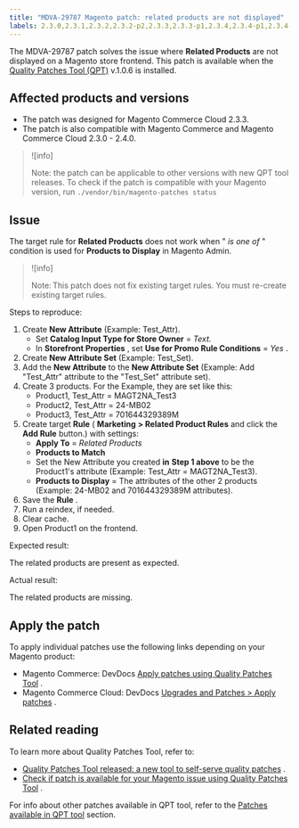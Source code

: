 ```yaml
---
title: "MDVA-29787 Magento patch: related products are not displayed"
labels: 2.3.0,2.3.1,2.3.2,2.3.2-p2,2.3.3,2.3.3-p1,2.3.4,2.3.4-p1,2.3.4-p2,2.3.5,2.3.5-p1,2.3.5-p2,2.3.6,2.4.0,2.4.0-p1,QPT 1.0.6,QPT patches,Magento Commerce,Magento Commerce Cloud,related products,support tools,target rule
---
```


The MDVA-29787 patch solves the issue where **Related Products** are not displayed on a Magento store frontend. This patch is available when the [Quality Patches Tool (QPT)](https://devdocs.magento.com/guides/v2.4/comp-mgr/patching.html#mqp) v.1.0.6 is installed.

## Affected products and versions

* The patch was designed for Magento Commerce Cloud 2.3.3.
* The patch is also compatible with Magento Commerce and Magento Commerce Cloud 2.3.0 - 2.4.0.

>![info]
>
>Note: the patch can be applicable to other versions with new QPT tool releases. To check if the patch is compatible with your Magento version, run `./vendor/bin/magento-patches
    status` 

## Issue

The target rule for **Related Products** does not work when " *is one of* " condition is used for **Products to Display** in Magento Admin.

>![info]
>
>Note: This patch does not fix existing target rules. You must re-create existing target rules.

 <span class="wysiwyg-underline">Steps to reproduce:</span> 

1. Create **New Attribute** (Example: Test\_Attr).
    * Set **Catalog Input Type for Store Owner** = *Text.* 
    * In **Storefront Properties** , set **Use for Promo Rule Conditions** = *Yes* .
1. Create **New Attribute Set** (Example: Test\_Set).
1. Add the **New Attribute** to the **New Attribute Set** (Example: Add "Test\_Attr" attribute to the "Test\_Set" attribute set).
1. Create 3 products. For the Example, they are set like this:
    * Product1, Test\_Attr = MAGT2NA\_Test3
    * Product2, Test\_Attr = 24-MB02
    * Product3, Test\_Attr = 701644329389M
1. Create target **Rule** ( **Marketing**   **> Related Product Rules** and click the **Add Rule** button.) with settings:
    * **Apply To** = *Related Products* 
    * **Products to Match** 
    * Set the New Attribute you created **in**   **Step 1 above** to be the Product1's attribute (Example: Test\_Attr = MAGT2NA\_Test3).
    * **Products to Display** = The attributes of the other 2 products (Example: 24-MB02 and 701644329389M attributes).
1. Save the **Rule** .
1. Run a reindex, if needed.
1. Clear cache.
1. Open Product1 on the frontend.

 <span class="wysiwyg-underline">Expected result:</span> 

The related products are present as expected.

 <span class="wysiwyg-underline">Actual result:</span> 

The related products are missing.

## Apply the patch

To apply individual patches use the following links depending on your Magento product:

* Magento Commerce: DevDocs [Apply patches using Quality Patches Tool](https://devdocs.magento.com/guides/v2.4/comp-mgr/patching/mqp.html) .
* Magento Commerce Cloud: DevDocs [Upgrades and Patches > Apply patches](https://devdocs.magento.com/cloud/project/project-patch.html) .

## Related reading

To learn more about Quality Patches Tool, refer to:

* [Quality Patches Tool released: a new tool to self-serve quality patches](https://support.magento.com/hc/en-us/articles/360047139492) .
* [Check if patch is available for your Magento issue using Quality Patches Tool](https://support.magento.com/hc/en-us/articles/360047125252) .

For info about other patches available in QPT tool, refer to the [Patches available in QPT tool](https://support.magento.com/hc/en-us/sections/360010506631-Patches-available-in-QPT-tool-) section.